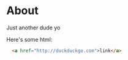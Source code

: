 # About # 

Just another dude yo

Here's some html:

``` html
  <a href="http://duckduckgo.com">link</a>
```
